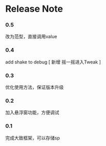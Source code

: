 # Release Note

### 0.5 
改为范型，直接调用value


### 0.4
add shake to debug [ 新增 摇一摇进入Tweak ]

### 0.3
优化使用方法，保证版本升级

### 0.2
加入悬浮窗功能，方便调试

### 0.1
完成大致框架，可以存储sp
